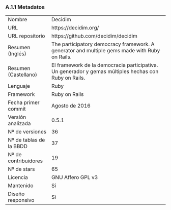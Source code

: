 ### A.1.1 Metadatos

<table>
  <tr>
    <td>Nombre</td>
    <td>Decidim</td>
  </tr>
  <tr>
    <td>URL</td>
    <td>https://decidim.org/ </td>
  </tr>
  <tr>
    <td>URL repositorio</td>
    <td>https://github.com/decidim/decidim </td>
  </tr>
  <tr>
    <td>Resumen (Inglés)</td>
    <td>The participatory democracy framework. A generator and multiple gems made with Ruby on Rails.</td>
  </tr>
  <tr>
    <td>Resumen (Castellano)</td>
    <td>El framework de la democracia participativa. Un generador y gemas múltiples hechas con Ruby on Rails.</td>
  </tr>
  <tr>
    <td>Lenguaje</td>
    <td>Ruby</td>
  </tr>
  <tr>
    <td>Framework</td>
    <td>Ruby on Rails</td>
  </tr>
  <tr>
    <td>Fecha primer commit</td>
    <td>Agosto de 2016</td>
  </tr>
  <tr>
    <td>Versión analizada</td>
    <td>0.5.1</td>
  </tr>
  <tr>
    <td>Nº de versiones</td>
    <td>36</td>
  </tr>
  <tr>
    <td>Nº de tablas de la BBDD</td>
    <td>37</td>
  </tr>
  <tr>
    <td>Nº de contribuidores</td>
    <td>19</td>
  </tr>
  <tr>
    <td>Nº de stars</td>
    <td>65</td>
  </tr>
  <tr>
    <td>Licencia</td>
    <td> GNU Affero GPL v3</td>
  </tr>
  <tr>
    <td>Mantenido</td>
    <td>Sí</td>
  </tr>
  <tr>
    <td>Diseño responsivo</td>
    <td>Sí</td>
  </tr>
</table>

